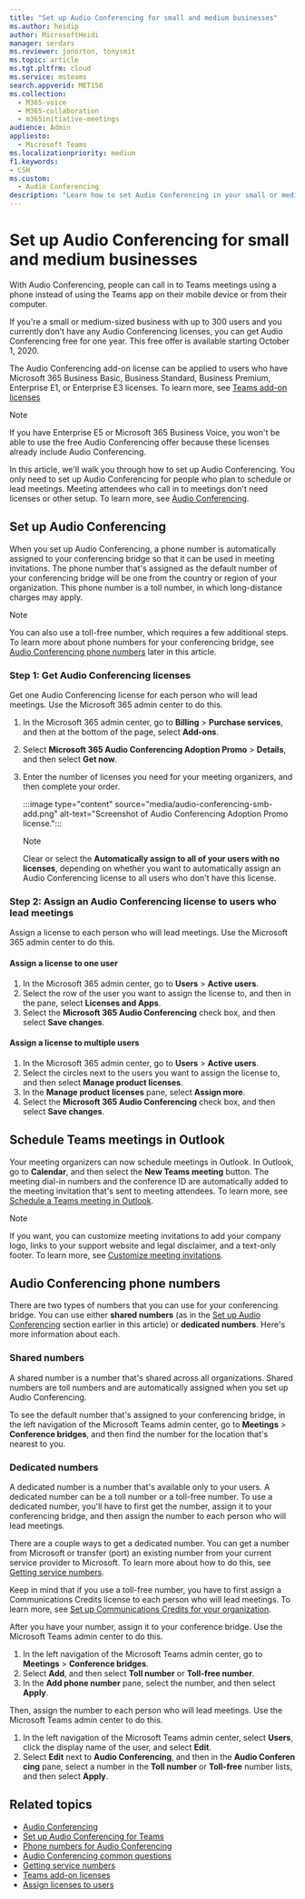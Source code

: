 ```yaml
---
title: "Set up Audio Conferencing for small and medium businesses"
ms.author: heidip
author: MicrosoftHeidi
manager: serdars
ms.reviewer: jonorton, tonysmit
ms.topic: article
ms.tgt.pltfrm: cloud
ms.service: msteams
search.appverid: MET150
ms.collection: 
  - M365-voice
  - M365-collaboration
  - m365initiative-meetings
audience: Admin
appliesto: 
  - Microsoft Teams
ms.localizationpriority: medium
f1.keywords:
- CSH
ms.custom: 
  - Audio Conferencing
description: "Learn how to set Audio Conferencing in your small or medium business for people who need to use a phone to call in to meetings. "
---
```


# Set up Audio Conferencing for small and medium businesses

With Audio Conferencing, people can call in to Teams meetings using a phone instead of using the Teams app on their mobile device or from their computer.  

If you're a small or medium-sized business with up to 300 users and you currently don’t have any Audio Conferencing licenses, you can get Audio Conferencing free for one year. This free offer is available starting October 1, 2020.

The Audio Conferencing add-on license can be applied to users who have Microsoft 365 Business Basic, Business Standard, Business Premium, Enterprise E1, or Enterprise E3 licenses. To learn more, see [Teams add-on licenses](teams-add-on-licensing/microsoft-teams-add-on-licensing.md)

> [!NOTE]
> If you have Enterprise E5 or Microsoft 365 Business Voice, you won't be able to use the free Audio Conferencing offer because these licenses already include Audio Conferencing.

In this article, we'll walk you through how to set up Audio Conferencing. You only need to set up Audio Conferencing for people who plan to schedule or lead meetings. Meeting attendees who call in to meetings don't need licenses or other setup. To learn more, see [Audio Conferencing](audio-conferencing-in-office-365.md).

## Set up Audio Conferencing

When you set up Audio Conferencing, a phone number is automatically assigned to your conferencing bridge so that it can be used in meeting invitations. The phone number that's assigned as the default number of your conferencing bridge will be one from the country or region of your organization. This phone number is a toll number, in which long-distance charges may apply.

> [!NOTE]
> You can also use a toll-free number, which requires a few additional steps. To learn more about phone numbers for your conferencing bridge, see [Audio Conferencing phone numbers](#audio-conferencing-phone-numbers) later in this article.

### Step 1: Get Audio Conferencing licenses

Get one Audio Conferencing license for each person who will lead meetings. Use the Microsoft 365 admin center to do this.

1. In the Microsoft 365 admin center, go to **Billing** > **Purchase services**, and then at the bottom of the page, select **Add-ons**.
2. Select **Microsoft 365 Audio Conferencing Adoption Promo** > **Details**, and then select **Get now**.
3. Enter the number of licenses you need for your meeting organizers, and then complete your order.

    :::image type="content" source="media/audio-conferencing-smb-add.png" alt-text="Screenshot of Audio Conferencing Adoption Promo license.":::

    > [!NOTE]
    > Clear or select the **Automatically assign to all of your users with no licenses**, depending on whether you want to automatically assign an Audio Conferencing license to all users who don't have this license.

### Step 2: Assign an Audio Conferencing license to users who lead meetings

Assign a license to each person who will lead meetings. Use the Microsoft 365 admin center to do this.

#### Assign a license to one user

1. In the Microsoft 365 admin center, go to **Users** > **Active users**.  
2. Select the row of the user you want to assign the license to, and then in the pane, select **Licenses and Apps**.
3. Select the **Microsoft 365 Audio Conferencing** check box, and then select **Save changes**.

#### Assign a license to multiple users

1. In the Microsoft 365 admin center, go to **Users** > **Active users**.  
2. Select the circles next to the users you want to assign the license to, and then select **Manage product licenses**.
3. In the **Manage product licenses** pane, select **Assign more**.
4. Select the **Microsoft 365 Audio Conferencing** check box, and then select **Save changes**.  

## Schedule Teams meetings in Outlook

Your meeting organizers can now schedule meetings in Outlook. In Outlook, go to **Calendar**, and then select the **New Teams meeting** button. The meeting dial-in numbers and the conference ID are automatically added to the meeting invitation that's sent to meeting attendees. To learn more, see [Schedule a Teams meeting in Outlook](https://support.microsoft.com/office/schedule-a-teams-meeting-from-outlook-883cc15c-580f-441a-92ea-0992c00a9b0f).

> [!NOTE]
> If you want, you can customize meeting invitations to add your company logo, links to your support website and legal disclaimer, and a text-only footer. To learn more, see [Customize meeting invitations](meeting-settings-in-teams.md#customize-meeting-invitations).

## Audio Conferencing phone numbers

There are two types of numbers that you can use for your conferencing bridge. You can use either **shared numbers** (as in the [Set up Audio Conferencing](#set-up-audio-conferencing) section earlier in this article) or **dedicated numbers**. Here's more information about each.

### Shared numbers

A shared number is a number that's shared across all organizations. Shared numbers are toll numbers and are automatically assigned when you set up Audio Conferencing.

To see the default number that's assigned to your conferencing bridge, in the left navigation of the Microsoft Teams admin center, go to **Meetings** > **Conference bridges**, and then find the number for the location that's nearest to you.

### Dedicated numbers

A dedicated number is a number that's available only to your users. A dedicated number can be a toll number or a toll-free number. To use a dedicated number, you'll have to first get the number, assign it to your conferencing bridge, and then assign the number to each person who will lead meetings.

There are a couple ways to get a dedicated number. You can get a number from Microsoft or transfer (port) an existing number from your current service provider to Microsoft. To learn more about how to do this, see [Getting service numbers](getting-service-phone-numbers.md).

Keep in mind that if you use a toll-free number, you have to first assign a Communications Credits license to each person who will lead meetings. To learn more, see [Set up Communications Credits for your organization](set-up-communications-credits-for-your-organization.md).

After you have your number, assign it to your conference bridge. Use the Microsoft Teams admin center to do this.

1. In the left navigation of the Microsoft Teams admin center, go to **Meetings** > **Conference bridges**.
2. Select **Add**, and then select **Toll number** or **Toll-free number**.
3. In the **Add phone number** pane, select the number, and then select **Apply**.

Then, assign the number to each person who will lead meetings. Use the Microsoft Teams admin center to do this.

1. In the left navigation of the Microsoft Teams admin center, select **Users**, click the display name of the user, and select **Edit**.
2. Select **Edit** next to **Audio Conferencing**, and then in the **Audio Conferencing** pane, select a number in the **Toll number** or **Toll-free** number lists, and then select **Apply**.

## Related topics

- [Audio Conferencing](audio-conferencing-in-office-365.md)
- [Set up Audio Conferencing for Teams](set-up-audio-conferencing-in-teams.md)
- [Phone numbers for Audio Conferencing](phone-numbers-for-audio-conferencing-in-teams.md)
- [Audio Conferencing common questions](audio-conferencing-common-questions.md)
- [Getting service numbers](getting-service-phone-numbers.md)
- [Teams add-on licenses](teams-add-on-licensing/microsoft-teams-add-on-licensing.md)
- [Assign licenses to users](/microsoft-365/admin/manage/assign-licenses-to-users)
